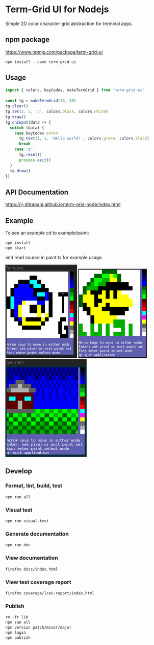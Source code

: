 Term-Grid UI for Nodejs
=======================

Simple 2D color character grid abstraction for terminal apps.


npm package
-----------

<https://www.npmjs.com/package/term-grid-ui>

    npm install --save term-grid-ui


Usage
-----

```typescript
import { colors, keyCodes, makeTermGrid } from 'term-grid-ui'

const tg = makeTermGrid(10, 40)
tg.clear()
tg.set(2, 5, ':', colors.black, colors.white)
tg.draw()
tg.onInput(data => {
  switch (data) {
    case keyCodes.enter:
      tg.text(1, 1, 'Hello world!', colors.green, colors.black)
      break
    case 'q':
      tg.reset()
      process.exit()
  }
  tg.draw()
})
```


API Documentation
-----------------

<https://lj-ditrapani.github.io/term-grid-node/index.html>


Example
-------

To see an example cd to example/paint:

    npm install
    npm start

and read source in paint.ts for example usage.

![Paint Example App](megaman-paint.png)
![Paint Example App](luigi-paint.png)
![Paint Example App](house-paint.png)


Develop
-------

### Format, lint, build, test ###

    npm run all


### Visual test ###

    npm run visual-test


### Generate documentation ###

    npm run doc


### View documentation ###

    firefox docs/index.html


### View test coverage report ###

    firefox coverage/lcov-report/index.html


### Publish ###

    rm -fr lib
    npm run all
    npm version patch/minor/major
    npm login
    npm publish
